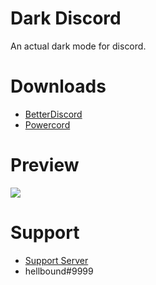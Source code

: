 # Dark Discord
An actual dark mode for discord.

# Downloads
- [BetterDiscord](https://betterdiscord.net/ghdl?id=3132)
- [Powercord](https://github.com/zzzmario/dark-discord/blob/master/Dark%20Discord.rar?raw=true)

# Preview
<img src="https://i.imgur.com/XjXTKPL.png"/>

# Support 
- [Support Server](https://discord.gg/sSeBYs)
- hellbound#9999 


